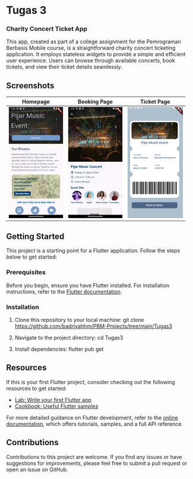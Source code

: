 # Tugas 3

### Charity Concert Ticket App

This app, created as part of a college assignment for the Pemrograman Berbasis Mobile course, is a straightforward charity concert ticketing application. It employs stateless widgets to provide a simple and efficient user experience. Users can browse through available concerts, book tickets, and view their ticket details seamlessly. 

## Screenshots

| Homepage                                           | Booking Page                                          | Ticket Page                                           |
|----------------------------------------------------|-------------------------------------------------------|-------------------------------------------------------|
| <img src="assets/homepage.gif" alt="Homepage" height="300em"/>         | <img src="assets/bookingPage.gif" alt="Homepage" height="300em"/>    | <img src="assets/ticketPage.png" alt="Homepage" height="300em"/>   |



## Getting Started

This project is a starting point for a Flutter application. Follow the steps below to get started:

### Prerequisites

Before you begin, ensure you have Flutter installed. For installation instructions, refer to the [Flutter documentation](https://flutter.dev/docs/get-started/install).

### Installation

1. Clone this repository to your local machine:
git clone https://github.com/badriyahhm/PBM-Projects/tree/main/Tugas3

2. Navigate to the project directory:
cd Tugas3
3. Install dependencies: flutter pub get

## Resources

If this is your first Flutter project, consider checking out the following resources to get started:

- [Lab: Write your first Flutter app](https://flutter.dev/docs/get-started/codelab)
- [Cookbook: Useful Flutter samples](https://flutter.dev/docs/cookbook)

For more detailed guidance on Flutter development, refer to the [online documentation](https://flutter.dev/docs/), which offers tutorials, samples, and a full API reference.

## Contributions

Contributions to this project are welcome. If you find any issues or have suggestions for improvements, please feel free to submit a pull request or open an issue on GitHub.
